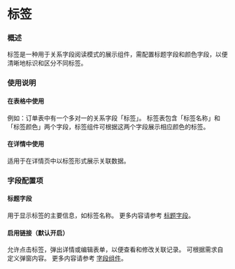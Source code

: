 # 标签

### 概述

标签是一种用于关系字段阅读模式的展示组件，需配置标题字段和颜色字段，以便清晰地标识和区分不同标签。

### 使用说明

#### 在表格中使用

例如：订单表中有一个多对一的关系字段「标签」。
标签表包含「标签名称」和「标签颜色」两个字段，标签组件可根据这两个字段展示相应颜色的标签。

#### 在详情中使用

适用于在详情页中以标签形式展示关联数据。

### 字段配置项
#### 标题字段

用于显示标签的主要信息，如标签名称。
更多内容请参考 [标题字段](../field-settings/title-field.md)。
#### 启用链接（默认开启）

允许点击标签，弹出详情或编辑表单，以便查看和修改关联记录。
可根据需求自定义弹窗内容。
更多内容请参考 [字段组件](../field-settings/field-component.md)。